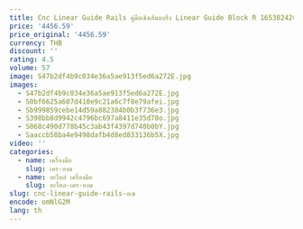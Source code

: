 ```yaml
---
title: Cnc Linear Guide Rails คู่มือเชิงเส้นแบริ่ง Linear Guide Block R 165382420
price: '4456.59'
price_original: '4456.59'
currency: THB
discount: ''
rating: 4.5
volume: 57
image: S47b2df4b9c034e36a5ae913f5ed6a272E.jpg
images:
  - S47b2df4b9c034e36a5ae913f5ed6a272E.jpg
  - S0bf6625a607d410e9c21a6c7f8e79afei.jpg
  - Sb999859cebe14d59a882384b0b3f736e3.jpg
  - S398bb8d9942c4796bc697a8411e35d78o.jpg
  - S068c490d778b45c3ab43f4397d740b0bY.jpg
  - Saaccb58ba4e9498dafb4d8ed833136b5X.jpg
video: ''
categories:
  - name: เครื่องมือ
    slug: เคร-องม
  - name: อะไหล่ เครื่องมือ
    slug: อะไหล-เคร-องม
slug: cnc-linear-guide-rails-อเช
encode: omNlG2M
lang: th
---
```

  